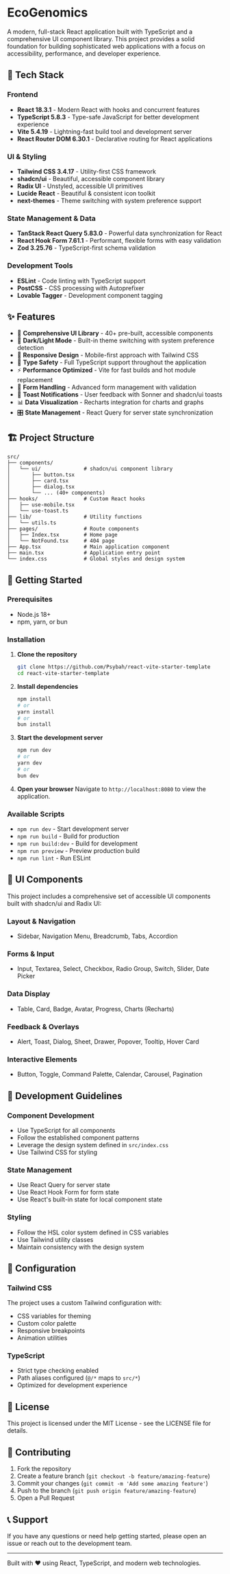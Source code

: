 # EcoGenomics

A modern, full-stack React application built with TypeScript and a comprehensive UI component library. This project provides a solid foundation for building sophisticated web applications with a focus on accessibility, performance, and developer experience.

## 🚀 Tech Stack

### Frontend
- **React 18.3.1** - Modern React with hooks and concurrent features
- **TypeScript 5.8.3** - Type-safe JavaScript for better development experience
- **Vite 5.4.19** - Lightning-fast build tool and development server
- **React Router DOM 6.30.1** - Declarative routing for React applications

### UI & Styling
- **Tailwind CSS 3.4.17** - Utility-first CSS framework
- **shadcn/ui** - Beautiful, accessible component library
- **Radix UI** - Unstyled, accessible UI primitives
- **Lucide React** - Beautiful & consistent icon toolkit
- **next-themes** - Theme switching with system preference support

### State Management & Data
- **TanStack React Query 5.83.0** - Powerful data synchronization for React
- **React Hook Form 7.61.1** - Performant, flexible forms with easy validation
- **Zod 3.25.76** - TypeScript-first schema validation

### Development Tools
- **ESLint** - Code linting with TypeScript support
- **PostCSS** - CSS processing with Autoprefixer
- **Lovable Tagger** - Development component tagging

## ✨ Features

- 🎨 **Comprehensive UI Library** - 40+ pre-built, accessible components
- 🌙 **Dark/Light Mode** - Built-in theme switching with system preference detection
- 📱 **Responsive Design** - Mobile-first approach with Tailwind CSS
- 🎯 **Type Safety** - Full TypeScript support throughout the application
- ⚡ **Performance Optimized** - Vite for fast builds and hot module replacement
- 🧪 **Form Handling** - Advanced form management with validation
- 🔔 **Toast Notifications** - User feedback with Sonner and shadcn/ui toasts
- 📊 **Data Visualization** - Recharts integration for charts and graphs
- 🎛️ **State Management** - React Query for server state synchronization

## 🏗️ Project Structure

```
src/
├── components/
│   └── ui/              # shadcn/ui component library
│       ├── button.tsx
│       ├── card.tsx
│       ├── dialog.tsx
│       └── ... (40+ components)
├── hooks/               # Custom React hooks
│   ├── use-mobile.tsx
│   └── use-toast.ts
├── lib/                 # Utility functions
│   └── utils.ts
├── pages/               # Route components
│   ├── Index.tsx        # Home page
│   └── NotFound.tsx     # 404 page
├── App.tsx              # Main application component
├── main.tsx             # Application entry point
└── index.css            # Global styles and design system
```

## 🚀 Getting Started

### Prerequisites
- Node.js 18+ 
- npm, yarn, or bun

### Installation

1. **Clone the repository**
   ```bash
   git clone https://github.com/Psybah/react-vite-starter-template
   cd react-vite-starter-template
   ```

2. **Install dependencies**
   ```bash
   npm install
   # or
   yarn install
   # or
   bun install
   ```

3. **Start the development server**
   ```bash
   npm run dev
   # or
   yarn dev
   # or
   bun dev
   ```

4. **Open your browser**
   Navigate to `http://localhost:8080` to view the application.

### Available Scripts

- `npm run dev` - Start development server
- `npm run build` - Build for production
- `npm run build:dev` - Build for development
- `npm run preview` - Preview production build
- `npm run lint` - Run ESLint

## 🎨 UI Components

This project includes a comprehensive set of accessible UI components built with shadcn/ui and Radix UI:

### Layout & Navigation
- Sidebar, Navigation Menu, Breadcrumb, Tabs, Accordion

### Forms & Input
- Input, Textarea, Select, Checkbox, Radio Group, Switch, Slider, Date Picker

### Data Display
- Table, Card, Badge, Avatar, Progress, Charts (Recharts)

### Feedback & Overlays
- Alert, Toast, Dialog, Sheet, Drawer, Popover, Tooltip, Hover Card

### Interactive Elements
- Button, Toggle, Command Palette, Calendar, Carousel, Pagination

## 🎯 Development Guidelines

### Component Development
- Use TypeScript for all components
- Follow the established component patterns
- Leverage the design system defined in `src/index.css`
- Use Tailwind CSS for styling

### State Management
- Use React Query for server state
- Use React Hook Form for form state
- Use React's built-in state for local component state

### Styling
- Follow the HSL color system defined in CSS variables
- Use Tailwind utility classes
- Maintain consistency with the design system

## 🔧 Configuration

### Tailwind CSS
The project uses a custom Tailwind configuration with:
- CSS variables for theming
- Custom color palette
- Responsive breakpoints
- Animation utilities

### TypeScript
- Strict type checking enabled
- Path aliases configured (`@/*` maps to `src/*`)
- Optimized for development experience

## 📝 License

This project is licensed under the MIT License - see the LICENSE file for details.

## 🤝 Contributing

1. Fork the repository
2. Create a feature branch (`git checkout -b feature/amazing-feature`)
3. Commit your changes (`git commit -m 'Add some amazing feature'`)
4. Push to the branch (`git push origin feature/amazing-feature`)
5. Open a Pull Request

## 📞 Support

If you have any questions or need help getting started, please open an issue or reach out to the development team.

---

Built with ❤️ using React, TypeScript, and modern web technologies.
